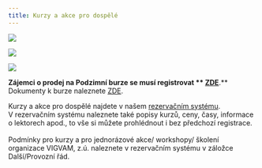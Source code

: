 ```yaml
---
title: Kurzy a akce pro dospělé
---
```

![](/images/uploads/vigvam_pro_dospele_program_konecny.jpg)

![](/images/uploads/burza_podzim_2018-1-.jpg)

![](/images/uploads/poskytovani_pp_detem_termin_podzim_2018.jpg)

**Zájemci o prodej na Podzimní burze se musí registrovat ** [**ZDE**](https://docs.google.com/forms/d/e/1FAIpQLScep3NZhLZkcVRkI7Pb2lQUvstCGUpVtsbgPDGjvuSlUkXdjA/viewform)**.**\
Dokumenty k burze naleznete [ZDE](https://www.vigvam-db.cz/o-nas/dokumenty/).

Kurzy a akce pro dospělé najdete v našem [rezervačním systému](https://brezanek.webooker.eu/).\
V rezervačním systému naleznete také popisy kurzů, ceny, časy,  informace o lektorech apod., to vše si můžete prohlédnout i bez předchozí registrace. \
\
Podmínky pro kurzy a pro jednorázové akce/ workshopy/ školení organizace VIGVAM, z.ú. naleznete v rezervačním systému v záložce Další/Provozní řád.
